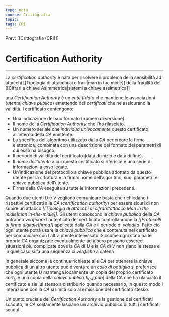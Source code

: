 ```yaml
---
type: nota
course: Crittografia
topic: 
tags: CRI
---
```


Prev: [[Crittografia (CRI)]]

# Certification Authority
---
La _certification authority_ è nata per risolvere il problema della sensibilità ad attacchi [[Tipologia di attacchi ai cifrari|man in the midle]] della fragilità dei [[Cifrari a chiave Asimmetrica|sistemi a chiave assimetrica]]

una _Certification Authority_ è un _ente fidato_ che mantiene le associazioni $\langle utente ,chiave \ publica\rangle$ emettendo dei _certificati_ che ne assicurano la validità.
I certificato contengono:
+ Una indicazione del suo formato (numero di versione). 
+ Il nome della _Certification Authority_ che l’ha rilasciato. 
+  Un numero seriale che _individua univocamente_ questo certificato all’interno della _CA_ emittente. 
+  La specifica dell’algoritmo utilizzato dalla _CA_ per creare la firma elettronica, combinata con una descrizione del formato dei parametri di cui esso ha bisogno. 
+  Il periodo di validità del certificato (data di inizio e data di fine). 
+  Il _nome dell’utente_ a cui questo certificato si riferisce e una serie di informazioni a esso legate. 
+  Un’indicazione del protocollo a chiave pubblica adottato da questo utente per la cifratura e la firma: nome dell’algoritmo, suoi parametri e chiave pubblica dell’utente. 
+  Firma della _CA_ eseguita su tutte le informazioni precedenti.


Quando due utenti $U$ e $V$ vogliono comunicare basta che richiedano i rispettivi certificati alla _CA_ (_certification authority_) per essere sicuri di non subire un attacco _[[Tipologia di attacchi ai cifrari#attacco Man in the midle|man in-the-midle]]_.
Gli utenti conoscono la _chiave pubblica_ della _CA_ potranno _verificare_ l autenticità del certificato controllandone la _[[Protocolli di firma digitale|firma]]_ applicata dalla $CA$ e il periodo di _valadita_. 
Fatto ciò ogni utente potrà usare la _chiave pubblica_ che è contenuta nel certificato per comunicare con l altra utente interessato.
Siccome ogni stato ha le proprie _CA_ organizzate eventualmente ad albero possono essereci situazioni più complicate dove la _CA_ di $U$ e la _CA_ di $V$ non siano le stesse e in quel caso si fa una sequenza ci _verifiche_ a catena

In generale siccome le continue richieste alle _CA_ per ottenere la chiave pubblica di un altro utente può diventare un _collo di bottiglia_ si preferisce che ogni utente $U$ mantenga localmente un copia del proprio certificato $cert_{U}$ e una copia della _chiave publica_  $k_{CA}[pub]$ della CA che ha rilasciato il certificato e sia lui stesso a distribuirlo quando necessario, in questo modo l interazione con la _CA_ si limita solo al emissione del certificato stesso.


Un punto cruciale del _Certification Authority_ e la gestione dei certificati scaduto, le _CA_ solitamente lasciano un archivio pubblico di tutti i certificati scaduti.